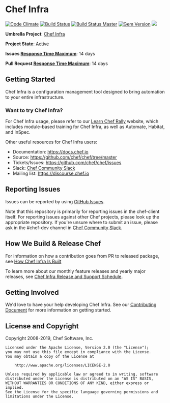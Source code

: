 # Chef Infra
[![Code Climate](https://codeclimate.com/github/chef/chef.svg)](https://codeclimate.com/github/chef/chef)
[![Build Status](https://badge.buildkite.com/c82093430ceec7d27af05febb9dcafe3aa331fff9d74c0ab9d.svg)](https://buildkite.com/chef-oss/chef-chef-master-verify)
[![Build Status Master](https://ci.appveyor.com/api/projects/status/github/chef/chef?branch=master&svg=true&passingText=master%20-%20Ok&pendingText=master%20-%20Pending&failingText=master%20-%20Failing)](https://ci.appveyor.com/project/Chef/chef/branch/master)
[![Gem Version](https://badge.fury.io/rb/chef.svg)](https://badge.fury.io/rb/chef)
[![](https://img.shields.io/badge/Release%20Policy-Cadence%20Release-brightgreen.svg)](https://github.com/chef/chef-rfc/blob/master/rfc086-chef-oss-project-policies.md#cadence-release)

**Umbrella Project**: [Chef Infra](https://github.com/chef/chef-oss-practices/blob/master/projects/chef-infra.md)

**Project State**: [Active](https://github.com/chef/chef-oss-practices/blob/master/repo-management/repo-states.md#active)

**Issues [Response Time Maximum](https://github.com/chef/chef-oss-practices/blob/master/repo-management/repo-states.md)**: 14 days

**Pull Request [Response Time Maximum](https://github.com/chef/chef-oss-practices/blob/master/repo-management/repo-states.md)**: 14 days

## Getting Started

Chef Infra is a configuration management tool designed to bring automation to your entire infrastructure.

### Want to try Chef Infra?

For Chef Infra usage, please refer to our [Learn Chef Rally](https://learn.chef.io/) website, which includes module-based training for Chef Infra, as well as Automate, Habitat, and InSpec.

Other useful resources for Chef Infra users:

- Documentation: <https://docs.chef.io>
- Source: <https://github.com/chef/chef/tree/master>
- Tickets/Issues: <https://github.com/chef/chef/issues>
- Slack: [Chef Community Slack](https://community-slack.chef.io/)
- Mailing list: <https://discourse.chef.io>

## Reporting Issues

Issues can be reported by using [GitHub Issues](https://github.com/chef/chef/issues).

Note that this repository is primarily for reporting issues in the chef-client itself. For reporting issues against other Chef projects, please look up the appropriate repository. If you're unsure where to submit an issue, please ask in the #chef-dev channel in [Chef Community Slack](https://community-slack.chef.io/).

## How We Build & Release Chef

For information on how a contribution goes from PR to released package, see [How Chef Infra Is Built](docs/dev/design_documents/how_chef_is_tested_and_built.md)

To learn more about our monthly feature releases and yearly major releases, see [Chef Infra Release and Support Schedule](./docs/dev/policy/release_and_support_schedule.md).

## Getting Involved

We'd love to have your help developing Chef Infra. See our [Contributing Document](./CONTRIBUTING.md) for more information on getting started.

## License and Copyright

Copyright 2008-2019, Chef Software, Inc.

```
Licensed under the Apache License, Version 2.0 (the "License");
you may not use this file except in compliance with the License.
You may obtain a copy of the License at

    http://www.apache.org/licenses/LICENSE-2.0

Unless required by applicable law or agreed to in writing, software
distributed under the License is distributed on an "AS IS" BASIS,
WITHOUT WARRANTIES OR CONDITIONS OF ANY KIND, either express or implied.
See the License for the specific language governing permissions and
limitations under the License.
```
